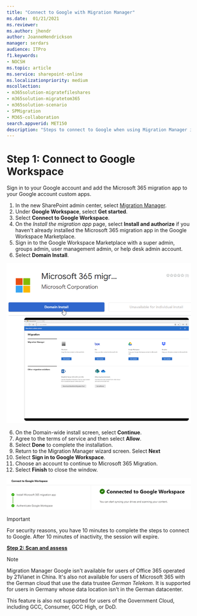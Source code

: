 ```yaml
---
title: "Connect to Google with Migration Manager"
ms.date:  01/21/2021
ms.reviewer: 
ms.author: jhendr
author: JoanneHendrickson
manager: serdars
audience: ITPro
f1.keywords:
- NOCSH
ms.topic: article
ms.service: sharepoint-online
ms.localizationpriority: medium
mscollection:
- m365solution-migratefileshares
- m365solution-migratetom365
- m365solution-scenario
- SPMigration
- M365-collaboration
search.appverid: MET150
description: "Steps to connect to Google when using Migration Manager in the SharePoint Admin center."
---
```


# Step 1:  Connect to Google Workspace

Sign in to your Google account and add the Microsoft 365 migration app to your Google account custom apps. 

1. In the new SharePoint admin center, select [Migration Manager](https://admin.microsoft.com/sharepoint?page=migrationCenter&modern). 
2. Under **Google Workspace**, select **Get started**.
3. Select **Connect to Google Workspace**. 
4. On the *Install the migration app* page, select **Install and authorize** if you haven't already installed the Microsoft 365 migration app in the Google Workspace Marketplace. 
5. Sign in to the Google Workspace Marketplace with a super admin, groups admin, user management admin, or help desk admin account. 
6. Select **Domain Install**.

![Install migration app in Google marketplace](media/mm-google-domain-install.png)

6. On the Domain-wide install screen, select **Continue**.
7. Agree to the terms of service and then select **Allow**. 
8. Select **Done** to complete the installation.
9. Return to the Migration Manager wizard screen. Select **Next**
10. Select **Sign in to Google Workspace**.
11. Choose an account to continue to Microsoft 365 Migration.
12. Select **Finish** to close the window.

![connected to google success screen](media/mm-google-connected-success.png)





>[!Important]
>For security reasons, you have 10 minutes to complete the steps to connect to Google. After 10 minutes of inactivity, the session will expire.

[**Step 2: Scan and assess**](mm-Google-step2-scan-assess.md)


>[!NOTE]
>Migration Manager Google isn't available for users of Office 365 operated by 21Vianet in China. It's also not available for users of Microsoft 365 with the German cloud that use the data trustee *German Telekom*. It is supported for users in Germany whose data location isn't in the German datacenter.
>
> This feature is also not supported for users of the Government Cloud, including GCC, Consumer, GCC High, or DoD.